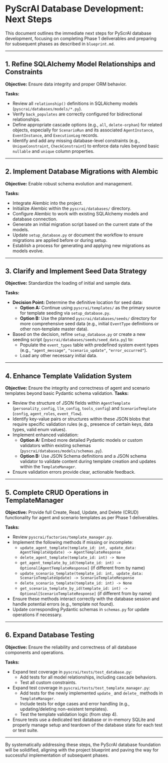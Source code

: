 # PyScrAI Database Development: Next Steps

This document outlines the immediate next steps for PyScrAI database development, focusing on completing Phase 1 deliverables and preparing for subsequent phases as described in `blueprint.md`.

---

## 1. Refine SQLAlchemy Model Relationships and Constraints

**Objective:** Ensure data integrity and proper ORM behavior.

**Tasks:**
- Review all `relationship()` definitions in SQLAlchemy models (`pyscrai/databases/models/*.py`).
- Verify `back_populates` are correctly configured for bidirectional relationships.
- Define appropriate cascade options (e.g., `all`, `delete-orphan`) for related objects, especially for `ScenarioRun` and its associated `AgentInstance`, `EventInstance`, and `ExecutionLog` records.
- Identify and add any missing database-level constraints (e.g., `UniqueConstraint`, `CheckConstraint`) to enforce data rules beyond basic `nullable` and `unique` column properties.

---

## 2. Implement Database Migrations with Alembic

**Objective:** Enable robust schema evolution and management.

**Tasks:**
- Integrate Alembic into the project.
- Initialize Alembic within the `pyscrai/databases/` directory.
- Configure Alembic to work with existing SQLAlchemy models and database connection.
- Generate an initial migration script based on the current state of the models.
- Update `setup_database.py` or document the workflow to ensure migrations are applied before or during setup.
- Establish a process for generating and applying new migrations as models evolve.

---

## 3. Clarify and Implement Seed Data Strategy

**Objective:** Standardize the loading of initial and sample data.

**Tasks:**
- **Decision Point:** Determine the definitive location for seed data:
    - **Option A:** Continue using `pyscrai/templates/` as the primary source for template seeding via `setup_database.py`.
    - **Option B:** Use the planned `pyscrai/databases/seeds/` directory for more comprehensive seed data (e.g., initial `EventType` definitions or other non-template master data).
- Based on the decision, refine `setup_database.py` or create a new seeding script (`pyscrai/databases/seeds/seed_data.py`) to:
    - Populate the `event_types` table with predefined system event types (e.g., `"agent_message"`, `"scenario_update"`, `"error_occurred"`).
    - Load any other necessary initial data.

---

## 4. Enhance Template Validation System

**Objective:** Ensure the integrity and correctness of agent and scenario templates beyond basic Pydantic schema validation.
**Tasks:**
- Review the structure of JSON fields within `AgentTemplate` (`personality_config`, `llm_config`, `tools_config`) and `ScenarioTemplate` (`config`, `agent_roles`, `event_flow`).
- Identify key-value pairs or structures within these JSON blobs that require specific validation rules (e.g., presence of certain keys, data types, valid enum values).
- Implement enhanced validation:
    - **Option A:** Embed more detailed Pydantic models or custom validators within existing schemas (`pyscrai/databases/models/schemas.py`).
    - **Option B:** Use JSON Schema definitions and a JSON schema validator to validate content during template creation and updates within the `TemplateManager`.
- Ensure validation errors provide clear, actionable feedback.

---

## 5. Complete CRUD Operations in TemplateManager

**Objective:** Provide full Create, Read, Update, and Delete (CRUD) functionality for agent and scenario templates as per Phase 1 deliverables.

**Tasks:**
- Review `pyscrai/factories/template_manager.py`.
- Implement the following methods if missing or incomplete:
    - `update_agent_template(template_id: int, update_data: AgentTemplateUpdate) -> AgentTemplateResponse`
    - `delete_agent_template(template_id: int) -> None`
    - `get_agent_template_by_id(template_id: int) -> Optional[AgentTemplateResponse]` (if different from by name)
    - `update_scenario_template(template_id: int, update_data: ScenarioTemplateUpdate) -> ScenarioTemplateResponse`
    - `delete_scenario_template(template_id: int) -> None`
    - `get_scenario_template_by_id(template_id: int) -> Optional[ScenarioTemplateResponse]` (if different from by name)
- Ensure these methods interact correctly with the database session and handle potential errors (e.g., template not found).
- Update corresponding Pydantic schemas in `schemas.py` for update operations if necessary.

---

## 6. Expand Database Testing

**Objective:** Ensure the reliability and correctness of all database components and operations.

**Tasks:**
- Expand test coverage in `pyscrai/tests/test_database.py`:
    - Add tests for all model relationships, including cascade behaviors.
    - Test all custom constraints.
- Expand test coverage in `pyscrai/tests/test_template_manager.py`:
    - Add tests for the newly implemented `update_` and `delete_` methods in `TemplateManager`.
    - Include tests for edge cases and error handling (e.g., updating/deleting non-existent templates).
    - Test the template validation logic (from step 4).
- Ensure tests use a dedicated test database or in-memory SQLite and properly manage setup and teardown of the database state for each test or test suite.

---

By systematically addressing these steps, the PyScrAI database foundation will be solidified, aligning with the project blueprint and paving the way for successful implementation of subsequent phases.
